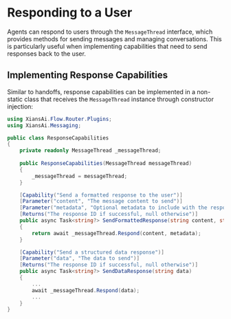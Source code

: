 # Responding to a User

Agents can respond to users through the `MessageThread` interface, which provides methods for sending messages and managing conversations. This is particularly useful when implementing capabilities that need to send responses back to the user.

## Implementing Response Capabilities

Similar to handoffs, response capabilities can be implemented in a non-static class that receives the `MessageThread` instance through constructor injection:

```csharp
using XiansAi.Flow.Router.Plugins;
using XiansAi.Messaging;

public class ResponseCapabilities
{
    private readonly MessageThread _messageThread;
    
    public ResponseCapabilities(MessageThread messageThread)
    {
        _messageThread = messageThread;
    }

    [Capability("Send a formatted response to the user")]
    [Parameter("content", "The message content to send")]
    [Parameter("metadata", "Optional metadata to include with the response")]
    [Returns("The response ID if successful, null otherwise")]
    public async Task<string?> SendFormattedResponse(string content, string? metadata = null)
    {
        return await _messageThread.Respond(content, metadata);
    }

    [Capability("Send a structured data response")]
    [Parameter("data", "The data to send")]
    [Returns("The response ID if successful, null otherwise")]
    public async Task<string?> SendDataResponse(string data)
    {
        ...
        await _messageThread.Respond(data);
        ...
    }
}
```
